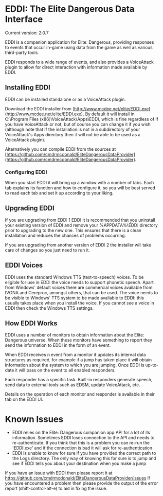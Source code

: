 # EDDI: The Elite Dangerous Data Interface

Current version: 2.0.7

EDDI is a companion application for Elite: Dangerous, providing responses to events that occur in-game using data from the game as well as various third-party tools.

EDDI responds to a wide range of events, and also provides a VoiceAttack plugin to allow for direct interaction with information made available by EDDI.

## Installing EDDI

EDDI can be installed standalone or as a VoiceAttack plugin.

Download the EDDI installer from [http://www.mcdee.net/elite/EDDI.exe](http://www.mcdee.net/elite/EDDI.exe).  By default it will install in C:\Program Files (x86)\VoiceAttack\Apps\EDDI, which is fine regardless of if you have VoiceAttack or not, but of course you can change it if you wish (although note that if the installation is not in a subdirectory of your VoiceAttack's Apps directory then it will not be able to be used as a VoiceAttack plugin).

Alternatively you can compile EDDI from the sources at [https://github.com/cmdrmcdonald/EliteDangerousDataProvider](https://github.com/cmdrmcdonald/EliteDangerousDataProvider).


### Configuring EDDI

When you start EDDI it will bring up a window with a number of tabs.  Each tab explains its function and how to configure it, so you will be best served to read each tab and set it up according to your liking.

## Upgrading EDDI

If you are upgrading from EDDI 1 EDDI it is recommended that you uninstall your existing version of EDDI and remove your %APPDATA%\EDDI directory prior to upgrading to the new one.  This ensures that there is a clean installation and reduces the chances of problems occurring.

If you are upgrading from another version of EDDI 2 the installer will take care of changes so you just need to run it.

## EDDI Voices

EDDI uses the standard Windows TTS (text-to-speech) voices.  To be eligible for use in EDDI the voice needs to support phonetic speech.  Apart from Windows' default voices there are commercial voices available from IVONA and Cereproc, amongst others, that can be used.  The voice needs to be visible to Windows' TTS system to be made available to EDDI: this usually takes place when you install the voice.  If you cannot see a voice in EDDI then check the Windows TTS settings.

## How EDDI Works

EDDI uses a number of monitors to obtain information about the Elite: Dangerous universe.  When these monitors have something to report they send the information to EDDI in the form of an event.

When EDDI receives n event from a monitor it updates its internal data structures as required, for example if a jump has taken place it will obtain information about the system to which you are jumping.  Once EDDI is up-to-date it will pass on the event to all enabled responders.

Each responder has a specific task.  Built-in responders generate speech, send data to external tools such as EDSM, update VoiceAttack, etc.

Details on the operation of each monitor and responder is available in their tab on the EDDI UI.

# Known Issues

  * EDDI relies on the Elite: Dangerous companion app API for a lot of its information.  Sometimes EDDI loses connection to the API and needs to re-authenticate.  If you think that this is a problem you can re-run the 'EDDI.exe' and if the connection is bad it will ask for re-authentication
  * EDDI is unable to know for sure if you have provided the correct path to the Logs directory.  The only way of knowing this for sure is to jump and see if EDDI tells you about your destination when you make a jump

If you have an issue with EDDI then please report it at https://github.com/cmdrmcdonald/EliteDangerousDataProvider/issues  If you have encountered a problem then please provide the output of the error report (shift-control-alt-e) to aid in fixing the issue.
